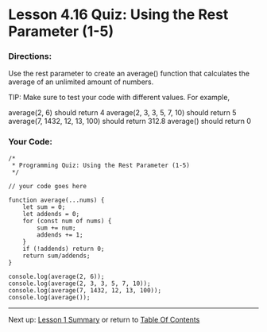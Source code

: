 # Lesson 4.16 Quiz: Using the Rest Parameter (1-5)

### Directions:
Use the rest parameter to create an average() function that calculates the average of an unlimited amount of numbers.

TIP: Make sure to test your code with different values. For example,

average(2, 6) should return 4
average(2, 3, 3, 5, 7, 10) should return 5
average(7, 1432, 12, 13, 100) should return 312.8
average() should return 0

### Your Code:
```
/*
 * Programming Quiz: Using the Rest Parameter (1-5)
 */

// your code goes here

function average(...nums) {
    let sum = 0;
    let addends = 0;
    for (const num of nums) {
        sum += num;
        addends += 1;
    }
    if (!addends) return 0;
    return sum/addends;
}

console.log(average(2, 6));
console.log(average(2, 3, 3, 5, 7, 10));
console.log(average(7, 1432, 12, 13, 100));
console.log(average());

```

- - -
Next up: [Lesson 1 Summary](ND024_Part3_Lesson04_17.md) or return to [Table Of Contents](./ND024_TableOfContents.md)
